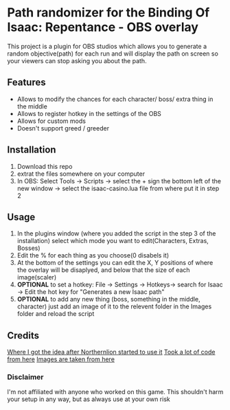 #  Path randomizer for the Binding Of Isaac: Repentance - OBS overlay

This project is a plugin for OBS studios which allows you to generate a random objective(path) for each run and will display the path on screen so your viewers can stop asking you about the path.
## Features
* Allows to modify the chances for each character/ boss/ extra thing in the middle
* Allows to register hotkey in the settings of the OBS
* Allows for custom mods
* Doesn't support greed / greeder 
## Installation
1) Download this repo
2) extrat the files somewhere on your computer 
3) In OBS: Select Tools -> Scripts ->  select the + sign the bottom left of the new window -> select the isaac-casino.lua file from where put it in step 2
## Usage
1) In the plugins window (where you added the script in the step 3 of the installation) select which mode you want to edit(Characters, Extras, Bosses) 
2) Edit the % for each thing as you choose(0 disabels it)
3) At the bottom of the settings you can edit the X, Y positions of where the overlay will be disaplyed, and below that the size of each image(scaler)
4) **OPTIONAL** to set a hotkey: File -> Settings -> Hotkeys-> search for Isaac -> Edit the hot key for "Generates a new Isaac path"
5) **OPTIONAL** to add any new thing (boss, something in the middle, character) just add an image of it to the relevent folder in the Images folder and reload the script
 ## Credits
 [Where I got the idea after Northernlion started to use it](https://trpgstuff.com/isaac/)
 [Took a lot of code from here](https://obsproject.com/forum/threads/tips-and-tricks-for-lua-scripts.132256/)
 [Images are taken from here](https://bindingofisaacrebirth.fandom.com/wiki/Binding_of_Isaac:_Rebirth_Wiki)
### Disclaimer
I'm not affiliated with anyone who worked on this game.
This shouldn't harm your setup in any way, but as always use at your own risk